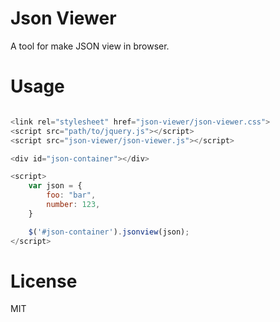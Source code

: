 # Json Viewer
A tool for make JSON view in browser.

# Usage

```js

<link rel="stylesheet" href="json-viewer/json-viewer.css">
<script src="path/to/jquery.js"></script>
<script src="json-viewer/json-viewer.js"></script>

<div id="json-container"></div>

<script>
    var json = {
        foo: "bar",
        number: 123,
    }

    $('#json-container').jsonview(json);
</script>
```

# License

MIT
